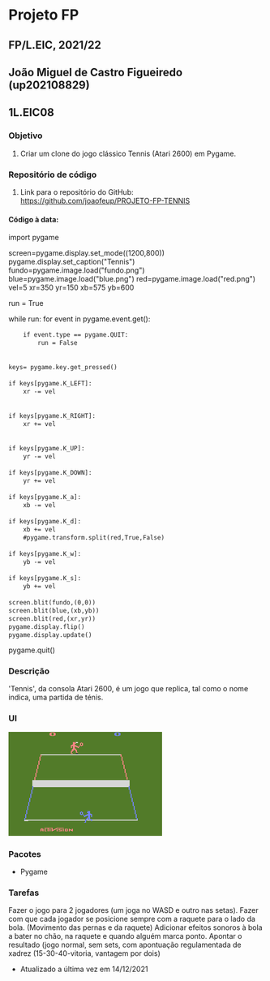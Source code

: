 # Projeto FP
## FP/L.EIC, 2021/22
## João Miguel de Castro Figueiredo (up202108829)
## 1L.EIC08

### Objetivo

1. Criar um clone do jogo clássico Tennis (Atari 2600) em Pygame.

### Repositório de código

1) Link para o repositório do GitHub: https://github.com/joaofeup/PROJETO-FP-TENNIS

#### Código à data:

import pygame

screen=pygame.display.set_mode((1200,800))
pygame.display.set_caption("Tennis")
fundo=pygame.image.load("fundo.png")
blue=pygame.image.load("blue.png")
red=pygame.image.load("red.png")
vel=5
xr=350
yr=150
xb=575
yb=600

run = True
    
while run:
    for event in pygame.event.get():
       
        if event.type == pygame.QUIT:
            run = False
        
        
    keys= pygame.key.get_pressed()

    if keys[pygame.K_LEFT]:
        xr -= vel
        

    if keys[pygame.K_RIGHT]:
        xr += vel
        

    if keys[pygame.K_UP]:
        yr -= vel

    if keys[pygame.K_DOWN]:
        yr += vel
        
    if keys[pygame.K_a]:
        xb -= vel

    if keys[pygame.K_d]:
        xb += vel
        #pygame.transform.split(red,True,False)

    if keys[pygame.K_w]:
        yb -= vel

    if keys[pygame.K_s]:
        yb += vel

    screen.blit(fundo,(0,0))
    screen.blit(blue,(xb,yb))
    screen.blit(red,(xr,yr))
    pygame.display.flip()
    pygame.display.update() 


        
pygame.quit()

### Descrição

'Tennis', da consola Atari 2600, é um jogo que replica, tal como o nome indica, uma partida de ténis.

### UI

![UI](ui.png)

### Pacotes

- Pygame

### Tarefas

Fazer o jogo para 2 jogadores (um joga no WASD  e outro nas setas).
Fazer com que cada jogador se posicione sempre com a raquete para o lado da bola.
(Movimento das pernas e da raquete)
Adicionar efeitos sonoros à bola a bater no chão, na raquete e quando alguém marca ponto.
Apontar o resultado (jogo normal, sem sets, com  apontuação regulamentada de xadrez (15-30-40-vitoria, vantagem por dois)


- Atualizado a última vez em 14/12/2021
